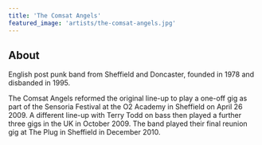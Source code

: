 ```yaml
---
title: 'The Comsat Angels'
featured_image: 'artists/the-comsat-angels.jpg'
---
```


## About

English post punk band from Sheffield and Doncaster, founded in 1978 and disbanded in 1995.

The Comsat Angels reformed the original line-up to play a one-off gig as part of the Sensoria Festival at the O2 Academy in Sheffield on April 26 2009.  A different line-up with Terry Todd on bass then played a further three gigs in the UK in October 2009. The band played their final reunion gig at The Plug in Sheffield in December 2010.
